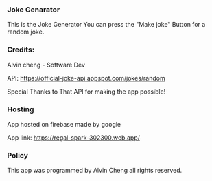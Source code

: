### Joke Genarator

This is the Joke Generator You can press the "Make joke" Button for a random joke.

### Credits:

Alvin cheng - Software Dev 

API:
https://official-joke-api.appspot.com/jokes/random

Special Thanks to That API for making the app possible!

### Hosting 

App hosted on firebase made by google

App link: https://regal-spark-302300.web.app/

### Policy

This app was programmed by Alvin Cheng all rights reserved.
